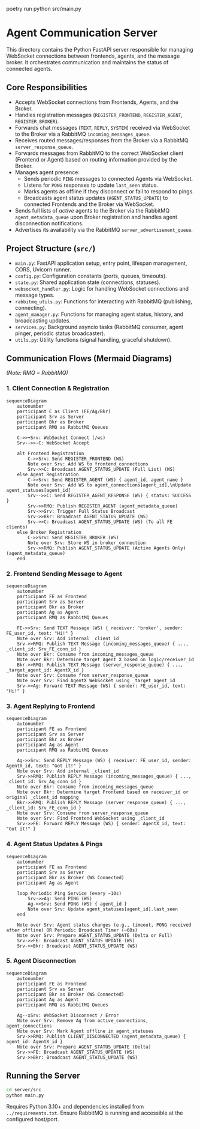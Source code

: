 poetry run python src/main.py

# Agent Communication Server

This directory contains the Python FastAPI server responsible for managing WebSocket connections between frontends, agents, and the message broker. It orchestrates communication and maintains the status of connected agents.

## Core Responsibilities

*   Accepts WebSocket connections from Frontends, Agents, and the Broker.
*   Handles registration messages (`REGISTER_FRONTEND`, `REGISTER_AGENT`, `REGISTER_BROKER`).
*   Forwards chat messages (`TEXT`, `REPLY`, `SYSTEM`) received via WebSocket to the Broker via a RabbitMQ `incoming_messages_queue`.
*   Receives routed messages/responses from the Broker via a RabbitMQ `server_response_queue`.
*   Forwards messages from RabbitMQ to the correct WebSocket client (Frontend or Agent) based on routing information provided by the Broker.
*   Manages agent presence:
    *   Sends periodic `PING` messages to connected Agents via WebSocket.
    *   Listens for `PONG` responses to update `last_seen` status.
    *   Marks agents as offline if they disconnect or fail to respond to pings.
    *   Broadcasts agent status updates (`AGENT_STATUS_UPDATE`) to connected Frontends and the Broker via WebSocket.
*   Sends full lists of *active* agents to the Broker via the RabbitMQ `agent_metadata_queue` upon Broker registration and handles agent disconnection notifications.
*   Advertises its availability via the RabbitMQ `server_advertisement_queue`.

## Project Structure (`src/`)

*   `main.py`: FastAPI application setup, entry point, lifespan management, CORS, Uvicorn runner.
*   `config.py`: Configuration constants (ports, queues, timeouts).
*   `state.py`: Shared application state (connections, statuses).
*   `websocket_handler.py`: Logic for handling WebSocket connections and message types.
*   `rabbitmq_utils.py`: Functions for interacting with RabbitMQ (publishing, connecting).
*   `agent_manager.py`: Functions for managing agent status, history, and broadcasting updates.
*   `services.py`: Background asyncio tasks (RabbitMQ consumer, agent pinger, periodic status broadcaster).
*   `utils.py`: Utility functions (signal handling, graceful shutdown).

## Communication Flows (Mermaid Diagrams)

*(Note: RMQ = RabbitMQ)*

### 1. Client Connection & Registration

```mermaid
sequenceDiagram
    autonumber
    participant C as Client (FE/Ag/Bkr)
    participant Srv as Server
    participant Bkr as Broker
    participant RMQ as RabbitMQ Queues

    C->>+Srv: WebSocket Connect (/ws)
    Srv-->>-C: WebSocket Accept

    alt Frontend Registration
        C->>Srv: Send REGISTER_FRONTEND (WS)
        Note over Srv: Add WS to frontend_connections
        Srv->>C: Broadcast AGENT_STATUS_UPDATE (Full List) (WS)
    else Agent Registration
        C->>Srv: Send REGISTER_AGENT (WS) { agent_id, agent_name }
        Note over Srv: Add WS to agent_connections[agent_id],\nUpdate agent_statuses[agent_id]
        Srv-->>C: Send REGISTER_AGENT_RESPONSE (WS) { status: SUCCESS }
        Srv->>RMQ: Publish REGISTER_AGENT (agent_metadata_queue)
        Srv->>Srv: Trigger Full Status Broadcast
        Srv->>Bkr: Broadcast AGENT_STATUS_UPDATE (WS)
        Srv->>C: Broadcast AGENT_STATUS_UPDATE (WS) (To all FE clients)
    else Broker Registration
        C->>Srv: Send REGISTER_BROKER (WS)
        Note over Srv: Store WS in broker_connection
        Srv->>RMQ: Publish AGENT_STATUS_UPDATE (Active Agents Only) (agent_metadata_queue)
    end

```

### 2. Frontend Sending Message to Agent

```mermaid
sequenceDiagram
    autonumber
    participant FE as Frontend
    participant Srv as Server
    participant Bkr as Broker
    participant Ag as Agent
    participant RMQ as RabbitMQ Queues

    FE->>Srv: Send TEXT Message (WS) { receiver: 'broker', sender: FE_user_id, text: "Hi!" }
    Note over Srv: Add internal _client_id
    Srv->>RMQ: Publish TEXT Message (incoming_messages_queue) { ..., _client_id: Srv_FE_conn_id }
    Note over Bkr: Consume from incoming_messages_queue
    Note over Bkr: Determine target Agent X based on logic/receiver_id
    Bkr->>RMQ: Publish TEXT Message (server_response_queue) { ..., _target_agent_id: AgentX_id }
    Note over Srv: Consume from server_response_queue
    Note over Srv: Find AgentX WebSocket using _target_agent_id
    Srv->>Ag: Forward TEXT Message (WS) { sender: FE_user_id, text: "Hi!" }
```

### 3. Agent Replying to Frontend

```mermaid
sequenceDiagram
    autonumber
    participant FE as Frontend
    participant Srv as Server
    participant Bkr as Broker
    participant Ag as Agent
    participant RMQ as RabbitMQ Queues

    Ag->>Srv: Send REPLY Message (WS) { receiver: FE_user_id, sender: AgentX_id, text: "Got it!" }
    Note over Srv: Add internal _client_id
    Srv->>RMQ: Publish REPLY Message (incoming_messages_queue) { ..., _client_id: Srv_Ag_conn_id }
    Note over Bkr: Consume from incoming_messages_queue
    Note over Bkr: Determine target Frontend based on receiver_id or original _client_id mapping
    Bkr->>RMQ: Publish REPLY Message (server_response_queue) { ..., _client_id: Srv_FE_conn_id }
    Note over Srv: Consume from server_response_queue
    Note over Srv: Find Frontend WebSocket using _client_id
    Srv->>FE: Forward REPLY Message (WS) { sender: AgentX_id, text: "Got it!" }
```

### 4. Agent Status Updates & Pings

```mermaid
sequenceDiagram
    autonumber
    participant FE as Frontend
    participant Srv as Server
    participant Bkr as Broker (WS Connected)
    participant Ag as Agent

    loop Periodic Ping Service (every ~10s)
        Srv->>Ag: Send PING (WS)
        Ag->>Srv: Send PONG (WS) { agent_id }
        Note over Srv: Update agent_statuses[agent_id].last_seen
    end

    Note over Srv: Agent status changes (e.g., timeout, PONG received after offline) OR Periodic Broadcast Timer (~60s)
    Note over Srv: Prepare AGENT_STATUS_UPDATE (Delta or Full)
    Srv->>FE: Broadcast AGENT_STATUS_UPDATE (WS)
    Srv->>Bkr: Broadcast AGENT_STATUS_UPDATE (WS)

```

### 5. Agent Disconnection

```mermaid
sequenceDiagram
    autonumber
    participant FE as Frontend
    participant Srv as Server
    participant Bkr as Broker (WS Connected)
    participant Ag as Agent
    participant RMQ as RabbitMQ Queues

    Ag--xSrv: WebSocket Disconnect / Error
    Note over Srv: Remove Ag from active_connections, agent_connections
    Note over Srv: Mark Agent offline in agent_statuses
    Srv->>RMQ: Publish CLIENT_DISCONNECTED (agent_metadata_queue) { agent_id: AgentX_id }
    Note over Srv: Prepare AGENT_STATUS_UPDATE (Delta)
    Srv->>FE: Broadcast AGENT_STATUS_UPDATE (WS)
    Srv->>Bkr: Broadcast AGENT_STATUS_UPDATE (WS)

```

## Running the Server

```bash
cd server/src
python main.py
```

Requires Python 3.10+ and dependencies installed from `../requirements.txt`. Ensure RabbitMQ is running and accessible at the configured host/port.